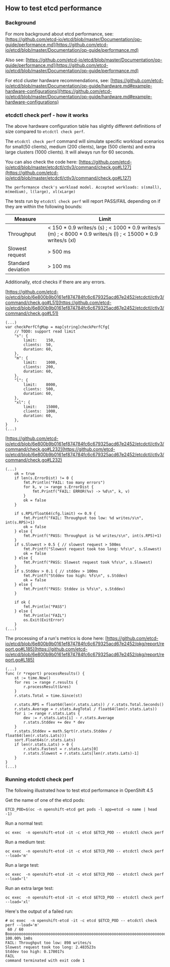 ## How to test etcd performance

### Background 

For more background about etcd performance, see: [https://github.com/etcd-io/etcd/blob/master/Documentation/op-guide/performance.md](https://github.com/etcd-io/etcd/blob/master/Documentation/op-guide/performance.md)

Also see: [https://github.com/etcd-io/etcd/blob/master/Documentation/op-guide/performance.md](https://github.com/etcd-io/etcd/blob/master/Documentation/op-guide/performance.md)

For etcd cluster hardware recommendations, see: [https://github.com/etcd-io/etcd/blob/master/Documentation/op-guide/hardware.md#example-hardware-configurations](https://github.com/etcd-io/etcd/blob/master/Documentation/op-guide/hardware.md#example-hardware-configurations)

### etcdctl check perf - how it works

The above hardware configuration table has slightly different definitions of size compared to `etcdctl check perf`.

The `etcdctl check perf` command will simulate specific workload scenarios for small(50 clients), medium (200 clients), large (500 clients) and extra large clusters (1000 clients). It will always run for 60 seconds.

You can also check the code here:
[https://github.com/etcd-io/etcd/blob/master/etcdctl/ctlv3/command/check.go#L127](https://github.com/etcd-io/etcd/blob/master/etcdctl/ctlv3/command/check.go#L127)
~~~
The performance check's workload model. Accepted workloads: s(small), m(medium), l(large), xl(xLarge)
~~~

The tests run by `etcdctl check perf` will report PASS/FAIL depending on if they are within the following bounds:

| Measure  | Limit   |
|---|---|
| Throughput  | < 150 * 0.9 writes/s (s) ; < 1000 * 0.9 writes/s (m) ; < 8000 * 0.9 writes/s (l) ; < 15000 * 0.9 writes/s (xl)  |
| Slowest request  | > 500 ms   |
| Standard deviation | > 100 ms   |

Additionally, etcd checks if there are any errors.

[https://github.com/etcd-io/etcd/blob/6e800b9b0161ef874784fc6c679325acd67e2452/etcdctl/ctlv3/command/check.go#L51](https://github.com/etcd-io/etcd/blob/6e800b9b0161ef874784fc6c679325acd67e2452/etcdctl/ctlv3/command/check.go#L51)
~~~
(...)
var checkPerfCfgMap = map[string]checkPerfCfg{
	// TODO: support read limit
	"s": {
		limit:    150,
		clients:  50,
		duration: 60,
	},
	"m": {
		limit:    1000,
		clients:  200,
		duration: 60,
	},
	"l": {
		limit:    8000,
		clients:  500,
		duration: 60,
	},
	"xl": {
		limit:    15000,
		clients:  1000,
		duration: 60,
	},
}
(...)
~~~

[https://github.com/etcd-io/etcd/blob/6e800b9b0161ef874784fc6c679325acd67e2452/etcdctl/ctlv3/command/check.go#L232](https://github.com/etcd-io/etcd/blob/6e800b9b0161ef874784fc6c679325acd67e2452/etcdctl/ctlv3/command/check.go#L232)
~~~
(...)
	ok = true
	if len(s.ErrorDist) != 0 {
		fmt.Println("FAIL: too many errors")
		for k, v := range s.ErrorDist {
			fmt.Printf("FAIL: ERROR(%v) -> %d\n", k, v)
		}
		ok = false
	}

	if s.RPS/float64(cfg.limit) <= 0.9 {
		fmt.Printf("FAIL: Throughput too low: %d writes/s\n", int(s.RPS)+1)
		ok = false
	} else {
		fmt.Printf("PASS: Throughput is %d writes/s\n", int(s.RPS)+1)
	}
	if s.Slowest > 0.5 { // slowest request > 500ms
		fmt.Printf("Slowest request took too long: %fs\n", s.Slowest)
		ok = false
	} else {
		fmt.Printf("PASS: Slowest request took %fs\n", s.Slowest)
	}
	if s.Stddev > 0.1 { // stddev > 100ms
		fmt.Printf("Stddev too high: %fs\n", s.Stddev)
		ok = false
	} else {
		fmt.Printf("PASS: Stddev is %fs\n", s.Stddev)
	}

	if ok {
		fmt.Println("PASS")
	} else {
		fmt.Println("FAIL")
		os.Exit(ExitError)
	}
(...)
~~~

The processing of a run's metrics is done here:
[https://github.com/etcd-io/etcd/blob/6e800b9b0161ef874784fc6c679325acd67e2452/pkg/report/report.go#L185](https://github.com/etcd-io/etcd/blob/6e800b9b0161ef874784fc6c679325acd67e2452/pkg/report/report.go#L185)
~~~
(...)
func (r *report) processResults() {
	st := time.Now()
	for res := range r.results {
		r.processResult(&res)
	}
	r.stats.Total = time.Since(st)

	r.stats.RPS = float64(len(r.stats.Lats)) / r.stats.Total.Seconds()
	r.stats.Average = r.stats.AvgTotal / float64(len(r.stats.Lats))
	for i := range r.stats.Lats {
		dev := r.stats.Lats[i] - r.stats.Average
		r.stats.Stddev += dev * dev
	}
	r.stats.Stddev = math.Sqrt(r.stats.Stddev / float64(len(r.stats.Lats)))
	sort.Float64s(r.stats.Lats)
	if len(r.stats.Lats) > 0 {
		r.stats.Fastest = r.stats.Lats[0]
		r.stats.Slowest = r.stats.Lats[len(r.stats.Lats)-1]
	}
}
(...)
~~~

### Running etcdctl check perf

The following illustrated how to test etcd performance in OpenShift 4.5

Get the name of one of the etcd pods:
~~~
ETCD_POD=$(oc -n openshift-etcd get pods -l app=etcd -o name | head -1)
~~~

Run a normal test:
~~~
oc exec  -n openshift-etcd -it -c etcd $ETCD_POD -- etcdctl check perf
~~~

Run a medium test:
~~~
oc exec  -n openshift-etcd -it -c etcd $ETCD_POD -- etcdctl check perf --load='m'
~~~

Run a large test:
~~~
oc exec  -n openshift-etcd -it -c etcd $ETCD_POD -- etcdctl check perf --load='l'
~~~

Run an extra large test:
~~~
oc exec  -n openshift-etcd -it -c etcd $ETCD_POD -- etcdctl check perf --load='xl'
~~~

Here's the output of a failed run:
~~~
# oc exec  -n openshift-etcd -it -c etcd $ETCD_POD -- etcdctl check perf --load='m'
 60 / 60 Boooooooooooooooooooooooooooooooooooooooooooooooooooooooooooooooooooooooooooooooooooooooooooooo! 100.00% 1m0s
FAIL: Throughput too low: 898 writes/s
Slowest request took too long: 2.483523s
Stddev too high: 0.170017s
FAIL
command terminated with exit code 1
~~~
